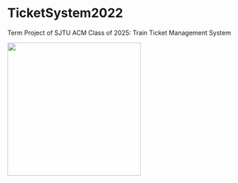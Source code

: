 # TicketSystem2022
Term Project of SJTU ACM Class of 2025: Train Ticket Management System

<img src="https://s3.bmp.ovh/imgs/2022/04/26/40c7cd6fc428b678.png" width=300 />
